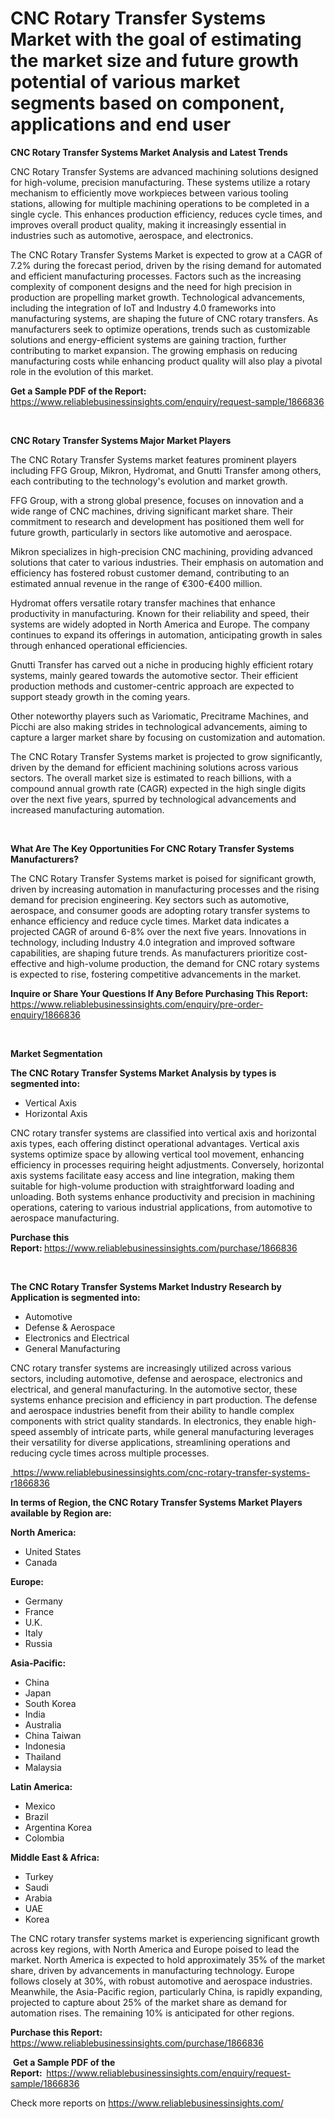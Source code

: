 <p><h1>CNC Rotary Transfer Systems Market with the goal of estimating the market size and future growth potential of various market segments based on component, applications and end user</h1></p><p><strong>CNC Rotary Transfer Systems Market Analysis and Latest Trends</strong></p>
<p><p>CNC Rotary Transfer Systems are advanced machining solutions designed for high-volume, precision manufacturing. These systems utilize a rotary mechanism to efficiently move workpieces between various tooling stations, allowing for multiple machining operations to be completed in a single cycle. This enhances production efficiency, reduces cycle times, and improves overall product quality, making it increasingly essential in industries such as automotive, aerospace, and electronics.</p><p>The CNC Rotary Transfer Systems Market is expected to grow at a CAGR of 7.2% during the forecast period, driven by the rising demand for automated and efficient manufacturing processes. Factors such as the increasing complexity of component designs and the need for high precision in production are propelling market growth. Technological advancements, including the integration of IoT and Industry 4.0 frameworks into manufacturing systems, are shaping the future of CNC rotary transfers. As manufacturers seek to optimize operations, trends such as customizable solutions and energy-efficient systems are gaining traction, further contributing to market expansion. The growing emphasis on reducing manufacturing costs while enhancing product quality will also play a pivotal role in the evolution of this market.</p></p>
<p><strong>Get a Sample PDF of the Report:&nbsp;</strong> <a href="https://www.reliablebusinessinsights.com/enquiry/request-sample/1866836?utm_campaign=2768&utm_medium=2&utm_source=Github&utm_content=ia&utm_term=12042025&utm_id=cnc-rotary-transfer-systems">https://www.reliablebusinessinsights.com/enquiry/request-sample/1866836</a></p>
<p>&nbsp;</p>
<p><strong>CNC Rotary Transfer Systems Major Market Players</strong></p>
<p><p>The CNC Rotary Transfer Systems market features prominent players including FFG Group, Mikron, Hydromat, and Gnutti Transfer among others, each contributing to the technology's evolution and market growth.</p><p>FFG Group, with a strong global presence, focuses on innovation and a wide range of CNC machines, driving significant market share. Their commitment to research and development has positioned them well for future growth, particularly in sectors like automotive and aerospace.</p><p>Mikron specializes in high-precision CNC machining, providing advanced solutions that cater to various industries. Their emphasis on automation and efficiency has fostered robust customer demand, contributing to an estimated annual revenue in the range of €300-€400 million. </p><p>Hydromat offers versatile rotary transfer machines that enhance productivity in manufacturing. Known for their reliability and speed, their systems are widely adopted in North America and Europe. The company continues to expand its offerings in automation, anticipating growth in sales through enhanced operational efficiencies.</p><p>Gnutti Transfer has carved out a niche in producing highly efficient rotary systems, mainly geared towards the automotive sector. Their efficient production methods and customer-centric approach are expected to support steady growth in the coming years.</p><p>Other noteworthy players such as Variomatic, Precitrame Machines, and Picchi are also making strides in technological advancements, aiming to capture a larger market share by focusing on customization and automation.</p><p>The CNC Rotary Transfer Systems market is projected to grow significantly, driven by the demand for efficient machining solutions across various sectors. The overall market size is estimated to reach billions, with a compound annual growth rate (CAGR) expected in the high single digits over the next five years, spurred by technological advancements and increased manufacturing automation.</p></p>
<p>&nbsp;</p>
<p><strong>What Are The Key Opportunities For CNC Rotary Transfer Systems Manufacturers?</strong></p>
<p><p>The CNC Rotary Transfer Systems market is poised for significant growth, driven by increasing automation in manufacturing processes and the rising demand for precision engineering. Key sectors such as automotive, aerospace, and consumer goods are adopting rotary transfer systems to enhance efficiency and reduce cycle times. Market data indicates a projected CAGR of around 6-8% over the next five years. Innovations in technology, including Industry 4.0 integration and improved software capabilities, are shaping future trends. As manufacturers prioritize cost-effective and high-volume production, the demand for CNC rotary systems is expected to rise, fostering competitive advancements in the market.</p></p>
<p><strong>Inquire or Share Your Questions If Any Before Purchasing This Report:</strong> <a href="https://www.reliablebusinessinsights.com/enquiry/pre-order-enquiry/1866836?utm_campaign=2768&utm_medium=2&utm_source=Github&utm_content=ia&utm_term=12042025&utm_id=cnc-rotary-transfer-systems">https://www.reliablebusinessinsights.com/enquiry/pre-order-enquiry/1866836</a></p>
<p>&nbsp;</p>
<p><strong>Market Segmentation</strong></p>
<p><strong>The CNC Rotary Transfer Systems Market Analysis by types is segmented into:</strong></p>
<p><ul><li>Vertical Axis</li><li>Horizontal Axis</li></ul></p>
<p><p>CNC rotary transfer systems are classified into vertical axis and horizontal axis types, each offering distinct operational advantages. Vertical axis systems optimize space by allowing vertical tool movement, enhancing efficiency in processes requiring height adjustments. Conversely, horizontal axis systems facilitate easy access and line integration, making them suitable for high-volume production with straightforward loading and unloading. Both systems enhance productivity and precision in machining operations, catering to various industrial applications, from automotive to aerospace manufacturing.</p></p>
<p><strong>Purchase this Report:&nbsp;</strong><a href="https://www.reliablebusinessinsights.com/purchase/1866836?utm_campaign=2768&utm_medium=2&utm_source=Github&utm_content=ia&utm_term=12042025&utm_id=cnc-rotary-transfer-systems">https://www.reliablebusinessinsights.com/purchase/1866836</a></p>
<p>&nbsp;</p>
<p><strong>The CNC Rotary Transfer Systems Market Industry Research by Application is segmented into:</strong></p>
<p><ul><li>Automotive</li><li>Defense & Aerospace</li><li>Electronics and Electrical</li><li>General Manufacturing</li></ul></p>
<p><p>CNC rotary transfer systems are increasingly utilized across various sectors, including automotive, defense and aerospace, electronics and electrical, and general manufacturing. In the automotive sector, these systems enhance precision and efficiency in part production. The defense and aerospace industries benefit from their ability to handle complex components with strict quality standards. In electronics, they enable high-speed assembly of intricate parts, while general manufacturing leverages their versatility for diverse applications, streamlining operations and reducing cycle times across multiple processes.</p></p>
<p><a href="https://www.reliablebusinessinsights.com/cnc-rotary-transfer-systems-r1866836?utm_campaign=2768&utm_medium=2&utm_source=Github&utm_content=ia&utm_term=12042025&utm_id=cnc-rotary-transfer-systems">&nbsp;https://www.reliablebusinessinsights.com/cnc-rotary-transfer-systems-r1866836</a></p>
<p><strong>In terms of Region, the CNC Rotary Transfer Systems Market Players available by Region are:</strong></p>
<p>
    <p> <strong> North America: </strong>
        <ul>
            <li>United States</li>
            <li>Canada</li>
        </ul>
        </p> 
    <p> <strong> Europe: </strong>
        <ul>
            <li>Germany</li>
            <li>France</li>
            <li>U.K.</li>
            <li>Italy</li>
            <li>Russia</li>
        </ul>
        </p> 
    <p> <strong> Asia-Pacific: </strong>
        <ul>
            <li>China</li>
            <li>Japan</li>
            <li>South Korea</li>
            <li>India</li>
            <li>Australia</li>
            <li>China Taiwan</li>
            <li>Indonesia</li>
            <li>Thailand</li>
            <li>Malaysia</li>
        </ul>
        </p> 
    <p> <strong> Latin America: </strong>
        <ul>
            <li>Mexico</li>
            <li>Brazil</li>
            <li>Argentina Korea</li>
            <li>Colombia</li>
        </ul>
        </p> 
    <p> <strong> Middle East & Africa: </strong>
        <ul>
            <li>Turkey</li>
            <li>Saudi</li>
            <li>Arabia</li>
            <li>UAE</li>
            <li>Korea</li>
        </ul>
    </p>
    </p>
<p><p>The CNC rotary transfer systems market is experiencing significant growth across key regions, with North America and Europe poised to lead the market. North America is expected to hold approximately 35% of the market share, driven by advancements in manufacturing technology. Europe follows closely at 30%, with robust automotive and aerospace industries. Meanwhile, the Asia-Pacific region, particularly China, is rapidly expanding, projected to capture about 25% of the market share as demand for automation rises. The remaining 10% is anticipated for other regions.</p></p>
<p><strong>Purchase this Report: </strong><a href="https://www.reliablebusinessinsights.com/purchase/1866836?utm_campaign=2768&utm_medium=2&utm_source=Github&utm_content=ia&utm_term=12042025&utm_id=cnc-rotary-transfer-systems">https://www.reliablebusinessinsights.com/purchase/1866836</a></p>
<p>&nbsp;<strong>Get a Sample PDF of the Report:&nbsp;&nbsp;</strong><a href="https://www.reliablebusinessinsights.com/enquiry/request-sample/1866836?utm_campaign=2768&utm_medium=2&utm_source=Github&utm_content=ia&utm_term=12042025&utm_id=cnc-rotary-transfer-systems">https://www.reliablebusinessinsights.com/enquiry/request-sample/1866836</a></p>
<p><strong></strong></p>
<p>Check more reports on <a href="https://www.reliablebusinessinsights.com/?utm_campaign=2768&utm_medium=2&utm_source=Github&utm_content=ia&utm_term=12042025&utm_id=cnc-rotary-transfer-systems">https://www.reliablebusinessinsights.com/</a></p>